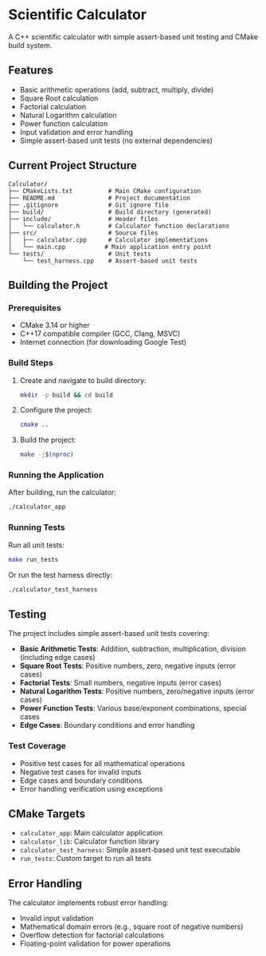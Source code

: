 # Scientific Calculator

A C++ scientific calculator with simple assert-based unit testing and CMake build system.

## Features

- Basic arithmetic operations (add, subtract, multiply, divide)
- Square Root calculation
- Factorial calculation
- Natural Logarithm calculation
- Power function calculation
- Input validation and error handling
- Simple assert-based unit tests (no external dependencies)

## Current Project Structure

```
Calculator/
├── CMakeLists.txt          # Main CMake configuration
├── README.md               # Project documentation
├── .gitignore              # Git ignore file
├── build/                  # Build directory (generated)
├── include/                # Header files
│   └── calculator.h        # Calculator function declarations
├── src/                    # Source files
│   ├── calculator.cpp      # Calculator implementations
│   └── main.cpp           # Main application entry point
└── tests/                  # Unit tests
    └── test_harness.cpp    # Assert-based unit tests
```

## Building the Project

### Prerequisites

- CMake 3.14 or higher
- C++17 compatible compiler (GCC, Clang, MSVC)
- Internet connection (for downloading Google Test)

### Build Steps

1. Create and navigate to build directory:
   ```bash
   mkdir -p build && cd build
   ```

2. Configure the project:
   ```bash
   cmake ..
   ```

3. Build the project:
   ```bash
   make -j$(nproc)
   ```

### Running the Application

After building, run the calculator:
```bash
./calculator_app
```

### Running Tests

Run all unit tests:
```bash
make run_tests
```

Or run the test harness directly:
```bash
./calculator_test_harness
```

## Testing

The project includes simple assert-based unit tests covering:

- **Basic Arithmetic Tests**: Addition, subtraction, multiplication, division (including edge cases)
- **Square Root Tests**: Positive numbers, zero, negative inputs (error cases)
- **Factorial Tests**: Small numbers, negative inputs (error cases)
- **Natural Logarithm Tests**: Positive numbers, zero/negative inputs (error cases)
- **Power Function Tests**: Various base/exponent combinations, special cases
- **Edge Cases**: Boundary conditions and error handling

### Test Coverage

- Positive test cases for all mathematical operations
- Negative test cases for invalid inputs
- Edge cases and boundary conditions
- Error handling verification using exceptions

## CMake Targets

- `calculator_app`: Main calculator application
- `calculator_lib`: Calculator function library
- `calculator_test_harness`: Simple assert-based unit test executable
- `run_tests`: Custom target to run all tests

## Error Handling

The calculator implements robust error handling:

- Invalid input validation
- Mathematical domain errors (e.g., square root of negative numbers)
- Overflow detection for factorial calculations
- Floating-point validation for power operations
